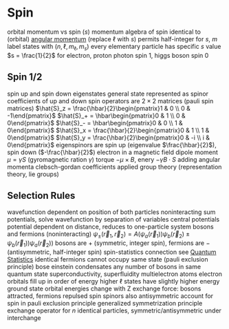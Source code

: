 # Spin
orbital momentum vs spin ($s$) momentum
algebra of spin identical to (orbital) [angular momentum](angular-momentum.md#quantum-mechanics) (replace $\ell$ with $s$)
	permits half-integer for $s$, $m$
	label states with $(n, \ell, m_\ell, m_s)$
every elementary particle has specific $s$ value
	$s = \frac{1}{2}$ for electron, proton
	photon spin 1, higgs boson spin 0
## Spin 1/2
spin up and spin down eigenstates
general state represented as spinor
	coefficients of up and down
spin operators are $2 \times 2$ matrices (pauli spin matrices)
	$\hat{S}_z = \frac{\hbar}{2}\begin{pmatrix}1 & 0 \\ 0 & -1\end{pmatrix}$
	$\hat{S}_+ = \hbar\begin{pmatrix}0 & 1 \\ 0 & 0\end{pmatrix}$
	$\hat{S}_- = \hbar\begin{pmatrix}0 & 0 \\ 1 & 0\end{pmatrix}$
	$\hat{S}_x = \frac{\hbar}{2}\begin{pmatrix}0 & 1 \\ 1 & 0\end{pmatrix}$
	$\hat{S}_y = \frac{\hbar}{2}\begin{pmatrix}0 & -i \\ i & 0\end{pmatrix}$
	eigenspinors are spin up (eigenvalue $\frac{\hbar}{2}$), spin down ($-\frac{\hbar}{2}$)
electron in a magnetic field
dipole moment $\mu = \gamma S$ (gyromagnetic ration $\gamma$)
	torque $-\mu \times B$, enery $-\gamma B \cdot S$
adding angular momenta
clebsch-gordan coefficients
applied group theory (representation theory, lie groups)
## Selection Rules
wavefunction dependent on position of both particles
noninteracting
	sum potentials, solve wavefunction by separation of variables
central potentials
	potential dependent on distance, reduces to one-particle system
bosons and fermions (noninteracting)
	$\psi_{\pm}(\vec{r}_1, \vec{r}_2) = A(\psi_a(\vec{r}_1))\psi_b(\vec{r}_2) \pm \psi_b(\vec{r}_1))\psi_a(\vec{r}_2))$
		bosons are $+$ (symmetric, integer spin), fermions are $-$ (antisymmetric, half-integer spin)
	spin-statistics connection
		see [Quantum Statistics](quantum-statistics.md)
		identical fermions cannot occupy same state (pauli exclusion principle)
			bose einstein condensates
				any number of bosons in same quantum state
				superconductivity, superfluidity
			multielectron atoms
				electron orbitals fill up in order of energy
				higher $\ell$ states have slightly higher energy
				ground state orbital energies change with Z
	exchange force: bosons attracted, fermions repulsed
spin
	spinors also antisymmetric
		account for spin in pauli exclusion principle
generalized symmetrization principle
	exchange operator
	for $n$ identical particles, symmetric/antisymmetric under interchange